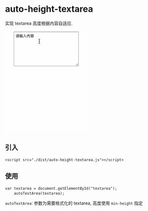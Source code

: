 # auto-height-textarea

实现 textarea 高度根据内容自适应.

![gif](./img/autoheight.gif)

## 引入

```
<script src="./dist/auto-height-textarea.js"></script>
```

## 使用

```
var textarea = document.getElementById("textarea");
    autoTextArea(textarea);
```

`autoTextArea`: 参数为需要格式化的 textarea, 高度使用 `min-height` 指定